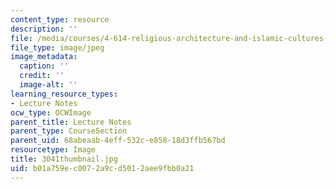 ```yaml
---
content_type: resource
description: ''
file: /media/courses/4-614-religious-architecture-and-islamic-cultures-fall-2002/b01a759ec0072a9cd5012aee9fbb0a21_3041thumbnail.jpg
file_type: image/jpeg
image_metadata:
  caption: ''
  credit: ''
  image-alt: ''
learning_resource_types:
- Lecture Notes
ocw_type: OCWImage
parent_title: Lecture Notes
parent_type: CourseSection
parent_uid: 68abeaab-4eff-532c-e858-18d3ffb567bd
resourcetype: Image
title: 3041thumbnail.jpg
uid: b01a759e-c007-2a9c-d501-2aee9fbb0a21
---
```

